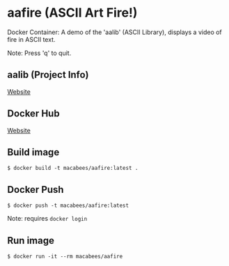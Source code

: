 # aafire (ASCII Art Fire!)
Docker Container: A demo of the 'aalib' (ASCII Library), displays a video of fire in ASCII text.

Note: Press 'q' to quit.

## aalib (Project Info)
[Website](http://aa-project.sourceforge.net/aalib/)

## Docker Hub
[Website](https://hub.docker.com/r/macabees/aafire/)

## Build image
`$ docker build -t macabees/aafire:latest .`

## Docker Push
`$ docker push -t macabees/aafire:latest`

Note: requires `docker login`

## Run image
`$ docker run -it --rm macabees/aafire`
